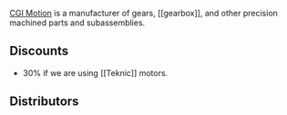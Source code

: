 [CGI Motion](http://www.cgimotion.com/) is a manufacturer of gears, [[gearbox]], and other precision machined parts and subassemblies.

## Discounts
* 30% if we are using [[Teknic]] motors.

## Distributors